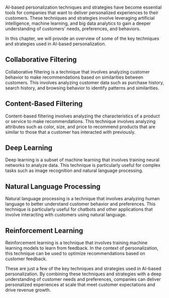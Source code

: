 
AI-based personalization techniques and strategies have become essential tools for companies that want to deliver personalized experiences to their customers. These techniques and strategies involve leveraging artificial intelligence, machine learning, and big data analytics to gain a deeper understanding of customers' needs, preferences, and behaviors.

In this chapter, we will provide an overview of some of the key techniques and strategies used in AI-based personalization.

Collaborative Filtering
-----------------------

Collaborative filtering is a technique that involves analyzing customer behavior to make recommendations based on similarities between customers. This involves analyzing customer data such as purchase history, search history, and browsing behavior to identify patterns and similarities.

Content-Based Filtering
-----------------------

Content-based filtering involves analyzing the characteristics of a product or service to make recommendations. This technique involves analyzing attributes such as color, size, and price to recommend products that are similar to those that a customer has interacted with previously.

Deep Learning
-------------

Deep learning is a subset of machine learning that involves training neural networks to analyze data. This technique is particularly useful for complex tasks such as image recognition and natural language processing.

Natural Language Processing
---------------------------

Natural language processing is a technique that involves analyzing human language to better understand customer behavior and preferences. This technique is particularly useful for chatbots and other applications that involve interacting with customers using natural language.

Reinforcement Learning
----------------------

Reinforcement learning is a technique that involves training machine learning models to learn from feedback. In the context of personalization, this technique can be used to optimize recommendations based on customer feedback.

These are just a few of the key techniques and strategies used in AI-based personalization. By combining these techniques and strategies with a deep understanding of customer needs and preferences, companies can deliver personalized experiences at scale that meet customer expectations and drive revenue growth.
